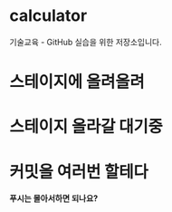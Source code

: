 # calculator
기술교육 - GitHub 실습을 위한 저장소입니다.
# 스테이지에 올려올려
# 스테이지 올라갈 대기중
# 커밋을 여러번 할테다
**푸시는 몰아서하면 되나요?**